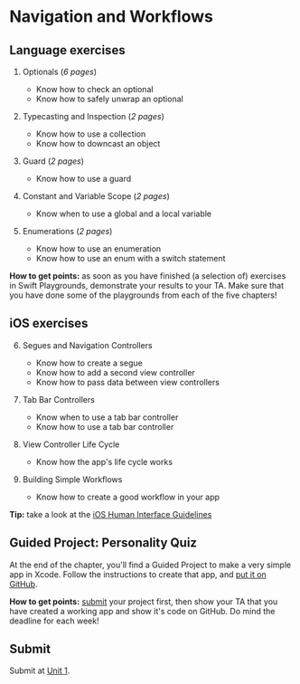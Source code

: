 # Navigation and Workflows

## Language exercises

1. Optionals (*6 pages*)
	- Know how to check an optional
	- Know how to safely unwrap an optional

2. Typecasting and Inspection (*2 pages*)
	- Know how to use a collection
	- Know how to downcast an object

3. Guard (*2 pages*)
	- Know how to use a guard

4. Constant and Variable Scope (*2 pages*)
	- Know when to use a global and a local variable

5. Enumerations (*2 pages*)
	- Know how to use an enumeration
	- Know how to use an enum with a switch statement

**How to get points:** as soon as you have finished (a selection of) exercises in Swift Playgrounds, demonstrate your results to your TA. Make sure that you have done some of the playgrounds from each of the five chapters!

## iOS exercises

6. Segues and Navigation Controllers
	- Know how to create a segue
	- Know how to add a second view controller
	- Know how to pass data between view controllers

7. Tab Bar Controllers
	- Know when to use a tab bar controller
	- Know how to use a tab bar controller

8. View Controller Life Cycle
	- Know how the app's life cycle works

9. Building Simple Workflows
	- Know how to create a good workflow in your app

**Tip:** take a look at the [iOS Human Interface Guidelines](https://developer.apple.com/ios/human-interface-guidelines/overview/design-principles/)


## Guided Project: Personality Quiz

At the end of the chapter, you'll find a Guided Project to make a very simple app in Xcode. Follow the instructions to create that app, and [put it on GitHub](/ios/github).

**How to get points:** [submit](#submit) your project first, then show your TA that you have created a working app and show it's code on GitHub. Do mind the deadline for each week!

<a id="submit"></a>


## Submit

Submit at [Unit 1](/submit/unit-3).
